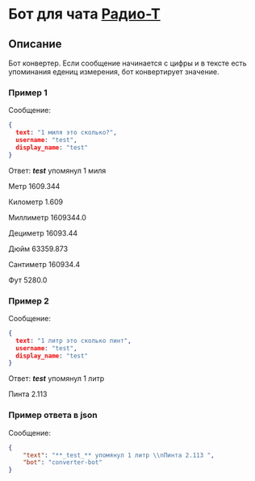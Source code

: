 # Бот для чата [Радио-Т](https://github.com/umputun/rt-bot)

## Описание
Бот конвертер. Если сообщение начинается с цифры и в тексте есть упоминания едениц измерения, бот конвертирует значение.
 

### Пример 1
Сообщение:
```json
{
  text: "1 миля это сколько?",
  username: "test",
  display_name: "test"
}
```

Ответ:
**_test_** упомянул 1 миля 

Метр 1609.344 

Километр 1.609 

Миллиметр 1609344.0 

Дециметр 16093.44 

Дюйм 63359.873 

Сантиметр 160934.4 

Фут 5280.0 

### Пример 2
Сообщение:
```json
{
  text: "1 литр это сколько пинт",
  username: "test",
  display_name: "test"
}
```

Ответ:
**_test_** упомянул 1 литр

Пинта 2.113

### Пример ответа в json
Сообщение:
```json
{
	"text": "**_test_** упомянул 1 литр \\nПинта 2.113 ",
	"bot": "converter-bot"
}
```